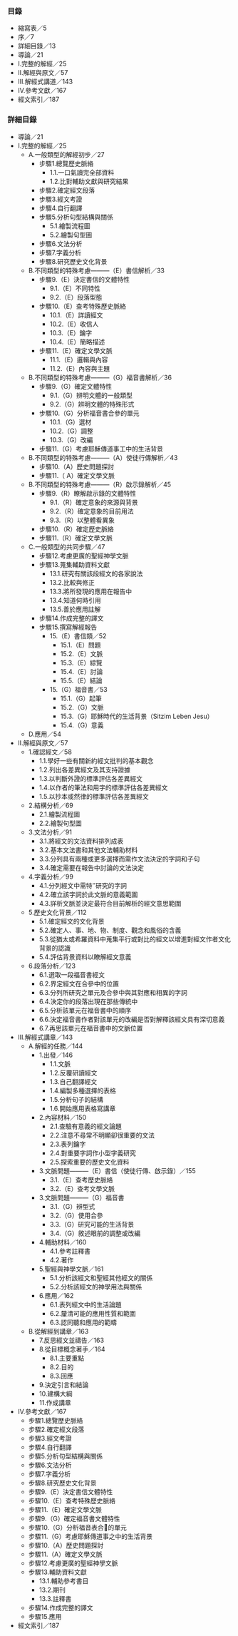 ### 目錄

- 縮寫表／5
- 序／7
- 詳細目錄／13
- 導論／21
- I.完整的解經／25
- Ⅱ.解經與原文／57
- Ⅲ.解經式講道／143
- Ⅳ.參考文獻／167
- 經文索引／187


### 詳細目錄

- 導論／21
- I.完整的解經／25
	- A.一般類型的解經初步／27
		- 步驟1.總覽歷史脈絡
			- 1.1.一口氣讀完全部資料
			- 1.2.比對輔助文獻與研究結果
		- 步驟2.確定經文段落
		- 步驟3.經文考證
		- 步驟4.自行翻譯
		- 步驟5.分析句型結構與關係
			- 5.1.繪製流程圖
			- 5.2.繪製句型圖
		- 步驟6.文法分析
		- 步驟7.字義分析
		- 步驟8.研究歷史文化背景
	- B.不同類型的特殊考慮———（E）書信解析／33
		- 步驟9.（E）決定書信的文體特性
			- 9.1.（E）不同特性
			- 9.2.（E）段落型態
		- 步驟10.（E）查考特殊歷史脈絡
			- 10.1.（E）詳讀經文
			- 10.2.（E）收信人
			- 10.3.（E）鑰字
			- 10.4.（E）簡略描述
		- 步驟11.（E）確定文學文脈
			- 11.1.（E）邏輯與內容
			- 11.2.（E）內容與主題
	- B.不同類型的特殊考慮———（G）福音書解析／36
		- 步驟9.（G）確定文體特性
			- 9.1.（G）辨明文體的一般類型
			- 9.2.（G）辨明文體的特殊形式
		- 步驟10.（G）分析福音書合參的單元
			- 10.1.（G）選材
			- 10.2.（G）調整
			- 10.3.（G）改編
		- 步驟11.（G）考慮耶穌傳道事工中的生活背景
	- B.不同類型的特殊考慮———（A）使徒行傳解析／43
		- 步驟10.（A）歷史問題探討
		- 步驟11.（ A）確定文學文脈
	- B.不同類型的特殊考慮———（R）啟示錄解析／45
		- 步驟9.（R）瞭解啟示錄的文體特性
			- 9.1.（R）確定意象的來源與背景
			- 9.2.（R）確定意象的目前用法
			- 9.3.（R）以整體看異象
		- 步驟10.（R）確定歷史脈絡
		- 步驟11.（R）確定文學文脈
	- C.一般類型的共同步驟／47
		- 步驟12.考慮更廣的聖經神學文脈
		- 步驟13.蒐集輔助資料文獻
			- 13.1.研究有關該段經文的各家說法
			- 13.2.比較與修正
			- 13.3.將所發現的應用在報告中
			- 13.4.知道何時引用
			- 13.5.善於應用註解
		- 步驟14.作成完整的譯文
		- 步驟15.撰寫解經報告
			- 15.（E）書信類／52
				- 15.1.（E）問題
				- 15.2.（E）文脈
				- 15.3.（E）綜覽
				- 15.4.（E）討論
				- 15.5.（E）結論
			- 15.（G）福音書／53
				- 15.1.（G）起筆
				- 15.2.（G）文脈
				- 15.3.（G）耶穌時代的生活背景（Sitzim Leben Jesu）
				- 15.4.（G）意義
	- D.應用／54
- Ⅱ.解經與原文／57
	- 1.確認經文／58
		- 1.1.學好一些有關新約經文批判的基本觀念
		- 1.2.列出各差異經文及其支持證據
		- 1.3.以判斷外證的標準評估各差異經文
		- 1.4.以作者的筆法和用字的標準評估各差異經文
		- 1.5.以抄本或然律的標準評估各差異經文
	- 2.結構分析／69
		- 2.1.繪製流程圖
		- 2.2.繪製句型圖
	- 3.文法分析／91
		- 3.1.將經文的文法資料排列成表
		- 3.2.基本文法書和其他文法輔助材料
		- 3.3.分列具有兩種或更多選擇而需作文法決定的字詞和子句
		- 3.4.確定需要在報告中討論的文法決定
	- 4.字義分析／99
		- 4.1.分列經文中需特研究的字詞
		- 4.2.確立該字詞於此文脈的意義範圍
		- 4.3.詳析文脈並決定最符合目前解析的經文意思範圍
	- 5.歷史文化背景／112
		- 5.1.確定經文的文化背景
		- 5.2.確定人、事、地、物、制度、觀念和風俗的含義
		- 5.3.從猶太或希羅資料中蒐集平行或對比的經文以增進對經文作者文化背景的認識
		- 5.4.評估背景資料以瞭解經文意義
	- 6.段落分析／123
		- 6.1.選取一段福音書經文
		- 6.2.界定經文在合參中的位置
		- 6.3.分列所研究之單元及合參中與其對應和相異的字詞
		- 6.4.決定你的段落出現在那些傳統中
		- 6.5.分析該單元在福音書中的順序
		- 6.6.決定福音書作者對該單元的改編是否對解釋該經文具有深切意義
		- 6.7.再思該單元在福音書中的文脈位置
- Ⅲ.解經式講章／143
	- A.解經的任務／144
		- 1.出發／146
			- 1.1.文脈
			- 1.2.反覆研讀經文
			- 1.3.自己翻譯經文
			- 1.4.編製多種選擇的表格
			- 1.5.分析句子的結構
			- 1.6.開始應用表格寫講章
		- 2.內容材料／150
			- 2.1.查驗有意義的經文論題
			- 2.2.注意不尋常不明顯卻很重要的文法
			- 2.3.表列鑰字
			- 2.4.對重要字詞作小型字義研究
			- 2.5.探索重要的歷史文化資料
		- 3.文脈問題———（E）書信（使徒行傳、啟示錄）／155
			- 3.1.（E）查考歷史脈絡
			- 3.2.（E）查考文學文脈
		- 3.文脈問題———（G）福音書
			- 3.1.（G）辨型式
			- 3.2.（G）使用合參
			- 3.3.（G）研究可能的生活背景
			- 3.4.（G）敘述眼前的調整或改編
		- 4.輔助材料／160
			- 4.1.參考註釋書
			- 4.2.著作
		- 5.聖經與神學文脈／161
			- 5.1.分析該經文和聖經其他經文的關係
			- 5.2.分析該經文的神學用法與關係
		- 6.應用／162
			- 6.1.表列經文中的生活論題
			- 6.2.釐清可能的應用性質和範圍
			- 6.3.認同聽和應用的範疇
	- B.從解經到講章／163
		- 7.反思經文並禱告／163
		- 8.從目標概念著手／164
			- 8.1.主要重點
			- 8.2.目的
			- 8.3.回應
		- 9.決定引言和結論
		- 10.建構大綱
		- 11.作成講章
- IV.參考文獻／167
	- 步驟1.總覽歷史脈絡
	- 步驟2.確定經文段落
	- 步驟3.經文考證
	- 步驟4.自行翻譯
	- 步驟5.分析句型結構與關係
	- 步驟6.文法分析
	- 步驟7.字義分析
	- 步驟8.研究歷史文化背景
	- 步驟9.（E）決定書信文體特性
	- 步驟10.（E）查考特殊歷史脈絡
	- 步驟11.（E）確定文學文脈
	- 步驟9.（G）確定福音書文體特性
	- 步驟10.（G）分析福音表合的單元
	- 步驟11.（G）考慮耶穌傳道事之中的生活背景
	- 步驟10.（A）歷史問題探討
	- 步驟11.（A）確定文學文脈
	- 步驟12.考慮更廣的聖經神學文脈
	- 步驟13.輔助資料文獻
		- 13.1.輔助參考書目
		- 13.2.期刊
		- 13.3.註釋書
	- 步驟14.作成完整的譯文
	- 步驟15.應用
- 經文索引／187